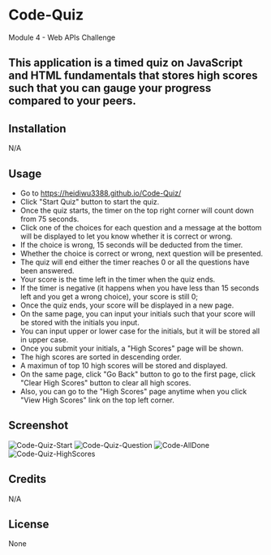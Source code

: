 # Code-Quiz
Module 4 - Web APIs Challenge

## This application is a timed quiz on JavaScript and HTML fundamentals that stores high scores such that you can gauge your progress compared to your peers.

## Installation

N/A

## Usage

- Go to https://heidiwu3388.github.io/Code-Quiz/
- Click "Start Quiz" button to start the quiz.
- Once the quiz starts, the timer on the top right corner will count down from 75 seconds.
- Click one of the choices for each question and a message at the bottom will be displayed to let you know whether it is correct or wrong.
- If the choice is wrong, 15 seconds will be deducted from the timer.
- Whether the choice is correct or wrong, next question will be presented.
- The quiz will end either the timer reaches 0 or all the questions have been answered.
- Your score is the time left in the timer when the quiz ends.
- If the timer is negative (it happens when you have less than 15 seconds left and you get a wrong choice), your score is still 0;
- Once the quiz ends, your score will be displayed in a new page.
- On the same page, you can input your initials such that your score will be stored with the initials you input.
- You can input upper or lower case for the initials, but it will be stored all in upper case.
- Once you submit your initials, a "High Scores" page will be shown.
- The high scores are sorted in descending order.
- A maximun of top 10 high scores will be stored and displayed.
- On the same page, click "Go Back" button to go to the first page, click "Clear High Scores" button to clear all high scores.
- Also, you can go to the "High Scores" page anytime when you click "View High Scores" link on the top left corner.


## Screenshot
![Code-Quiz-Start](https://user-images.githubusercontent.com/111156269/197365447-8d012795-9631-4b36-bb55-e4433d91b86b.PNG)
![Code-Quiz-Question](https://user-images.githubusercontent.com/111156269/197365445-8a8f81e0-6b56-423f-bf26-2be6b90ed677.PNG)
![Code-AllDone](https://user-images.githubusercontent.com/111156269/197365443-aabd9d9b-3405-4c13-b481-4288d0651e8f.PNG)
![Code-Quiz-HighScores](https://user-images.githubusercontent.com/111156269/197365444-b34ce110-d56d-4777-afae-cd82dc8539b2.PNG)



## Credits

N/A

## License

None
